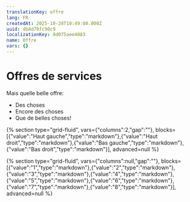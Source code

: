 ```yaml
---
translationKey: offre
lang: FR
createdAt: 2025-10-28T10:49:00.000Z
uuid: db4d70fc90c9
localizationKey: 9d075aee4083
name: Offre
vars: {}
---
```

# Offres de services

Mais quelle belle offre:

- Des choses
- Encore des choses
- Que de belles choses!

{% section type="grid-fluid", vars={"columns":2,"gap":""}, blocks=[{"value":"Haut gauche","type":"markdown"},{"value":"Haut droit","type":"markdown"},{"value":"Bas gauche","type":"markdown"},{"value":"Bas droit","type":"markdown"}], advanced=null %}

{% section type="grid-fluid", vars={"columns":null,"gap":""}, blocks=[{"value":"1","type":"markdown"},{"value":"2","type":"markdown"},{"value":"3","type":"markdown"},{"value":"4","type":"markdown"},{"value":"5","type":"markdown"},{"value":"6","type":"markdown"},{"value":"7","type":"markdown"},{"value":"8","type":"markdown"}], advanced=null %}
